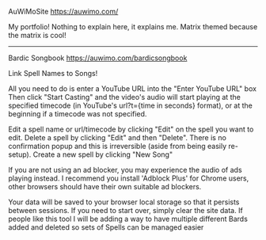 AuWiMoSite
https://auwimo.com/ 

My portfolio!
Nothing to explain here, it explains me.
Matrix themed because the matrix is cool! 

------------------------------------------

Bardic Songbook
https://auwimo.com/bardicsongbook

Link Spell Names to Songs!

All you need to do is enter a YouTube URL into the "Enter YouTube URL" box
Then click "Start Casting" and the video's audio will start playing at the specified timecode (in YouTube's url?t={time in seconds} format), or at the beginning if a timecode was not specified.

Edit a spell name or url/timecode by clicking "Edit" on the spell you want to edit.
Delete a spell by clicking "Edit" and then "Delete". There is no confirmation popup and this is irreversible (aside from being easily re-setup). 
Create a new spell by clicking "New Song"

If you are not using an ad blocker, you may experience the audio of ads playing instead. I recommend you install 'Adblock Plus' for Chrome users, other browsers should have their own suitable ad blockers.  

Your data will be saved to your browser local storage so that it persists between sessions. If you need to start over, simply clear the site data.
If people like this tool I will be adding a way to have multiple different Bards added and deleted so sets of Spells can be managed easier
